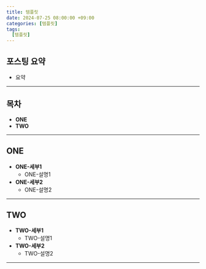 ```yaml
---
title: 템플릿
date: 2024-07-25 08:00:00 +09:00
categories: [템플릿]
tags:
  [템플릿]
---
```

<!--포스팅 요약-->
## 포스팅 요약
- 요약

---

<!--목차-->
## 목차
- **ONE**
- **TWO**

---

<!--내용-->
## ONE
- **ONE-세부1**
  - ONE-설명1
- **ONE-세부2**
  - ONE-설명2

---

## TWO
- **TWO-세부1**
  - TWO-설명1
- **TWO-세부2**
  - TWO-설명2

---

